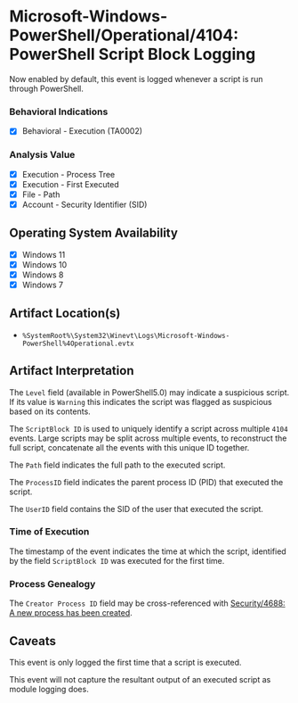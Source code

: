 # Microsoft-Windows-PowerShell/Operational/4104: PowerShell Script Block Logging
Now enabled by default, this event is logged whenever a script is run through PowerShell. 

### Behavioral Indications
 - [x] Behavioral - Execution (TA0002)

### Analysis Value
 - [x] Execution - Process Tree
 - [x] Execution - First Executed
 - [x] File - Path
 - [x] Account - Security Identifier (SID)
 
## Operating System Availability
 - [x] Windows 11
 - [x] Windows 10
 - [x] Windows 8
 - [x] Windows 7

## Artifact Location(s)
- `%SystemRoot%\System32\Winevt\Logs\Microsoft-Windows-PowerShell%4Operational.evtx`

## Artifact Interpretation

The `Level` field (available in PowerShell5.0) may indicate a suspicious script. If its value is `Warning` this indicates the script was flagged as suspicious based on its contents. 

The `ScriptBlock ID` is used to uniquely identify a script across multiple `4104` events. Large scripts may be split across multiple events, to reconstruct the full script, concatenate all the events with this unique ID together. 

The `Path` field indicates the full path to the executed script. 

The `ProcessID` field indicates the parent process ID (PID) that executed the script. 

The `UserID` field contains the SID of the user that executed the script. 

### Time of Execution
The timestamp of the event indicates the time at which the script, identified by the field `ScriptBlock ID` was executed for the first time. 

### Process Genealogy
The `Creator Process ID` field may be cross-referenced with [Security/4688: A new process has been created](execution/evtx-4688-process-created.md).

## Caveats
This event is only logged the first time that a script is executed.

This event will not capture the resultant output of an executed script as module logging does. 